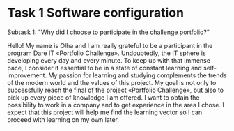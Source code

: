 # Task 1 Software configuration

Subtask 1: "Why did I choose to participate in the challenge portfolio?”

Hello! My name is Olha and I am really  grateful to be a participant in the program Dare IT «Portfolio Challenge». 
Undoubtedly, the IT sphere is developing every day and every minute. To keep up with that immense pace, I consider it essential to be in a state of constant learning and self-improvement. My passion for learning and studying complements the trends of the modern world and the values of this project. My goal is not only to successfully reach the final of the project «Portfolio Challenge», but also to pick up every piece of knowledge I am offered. I want to obtain the possibility to work in a company and to get experience in the area I chose.  I expect that this project will help me find the learning vector so I can proceed with learning on my own later.